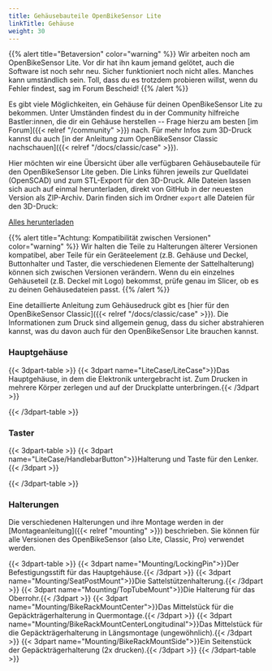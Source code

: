 ```yaml
---
title: Gehäusebauteile OpenBikeSensor Lite
linkTitle: Gehäuse
weight: 30
---
```

{{% alert title="Betaversion" color="warning" %}}
Wir arbeiten noch am OpenBikeSensor Lite. Vor dir hat ihn kaum jemand gelötet, auch die Software ist noch sehr neu. Sicher funktioniert noch nicht alles. Manches kann umständlich sein. Toll, dass du es trotzdem probieren willst, wenn du Fehler findest, sag im Forum Bescheid!
{{% /alert %}}

Es gibt viele Möglichkeiten, ein Gehäuse für deinen OpenBikeSensor Lite zu bekommen.
Unter Umständen findest du in der Community hilfreiche Bastler:innen, die dir
ein Gehäuse herstellen -- Frage hierzu am besten [im Forum]({{< relref
"/community" >}}) nach. Für mehr Infos zum 3D-Druck kannst du auch [in der Anleitung zum OpenBikeSensor Classic
nachschauen]({{< relref
"/docs/classic/case" >}}).

Hier möchten wir eine Übersicht über alle verfügbaren Gehäusebauteile für den OpenBikeSensor Lite geben.
Die Links führen jeweils zur Quelldatei (OpenSCAD) und zum STL-Export für den
3D-Druck. Alle Dateien lassen sich auch auf einmal herunterladen, direkt von
GitHub in der neuesten Version als ZIP-Archiv. Darin finden sich im Ordner
`export` alle Dateien für den 3D-Druck:

<div class="text-center my-4">
<a class="btn btn-primary btn-lg" href="https://github.com/openbikesensor/OpenBikeSensor3dPrintableCase/archive/refs/heads/main.zip">Alles herunterladen</a>
</div>

{{% alert title="Achtung: Kompatibilität zwischen Versionen" color="warning" %}}
Wir halten die Teile zu Halterungen älterer Versionen kompatibel, aber Teile für ein Geräteelement (z.B. Gehäuse und Deckel, Buttonhalter und Taster, die verschiedenen 
Elemente der Sattelhalterung) können sich zwischen Versionen verändern. Wenn du ein einzelnes Gehäuseteil (z.B. Deckel mit Logo) bekommst, prüfe genau im Slicer, ob
es zu deinen Gehäusedateien passt.
{{% /alert %}}

Eine detaillierte Anleitung zum Gehäusedruck gibt es
[hier für den OpenBikeSensor Classic]({{< relref "/docs/classic/case" >}}). Die Informationen zum Druck sind allgemein
genug, dass du sicher abstrahieren kannst, was du davon auch für den OpenBikeSensor Lite brauchen kannst.

### Hauptgehäuse

{{< 3dpart-table >}}
{{< 3dpart name="LiteCase/LiteCase">}}Das Hauptgehäuse, in dem die Elektronik untergebracht ist. Zum Drucken in mehrere 
Körper zerlegen und auf der Druckplatte unterbringen.{{< /3dpart >}}

{{< /3dpart-table >}}

### Taster

{{< 3dpart-table >}}
{{< 3dpart name="LiteCase/HandlebarButton">}}Halterung und Taste für den Lenker.{{< /3dpart >}}

{{< /3dpart-table >}}

### Halterungen

Die verschiedenen Halterungen und ihre Montage werden in der [Montageanleitung]({{< relref "mounting" >}}) beschrieben.
Sie können für alle Versionen des OpenBikeSensor (also Lite, Classic, Pro) verwendet werden.


{{< 3dpart-table >}}
{{< 3dpart name="Mounting/LockingPin">}}Der Befestigungsstift für das Hauptgehäuse.{{< /3dpart >}}
{{< 3dpart name="Mounting/SeatPostMount">}}Die Sattelstützenhalterung.{{< /3dpart >}}
{{< 3dpart name="Mounting/TopTubeMount">}}Die Halterung für das Oberrohr.{{< /3dpart >}}
{{< 3dpart name="Mounting/BikeRackMountCenter">}}Das Mittelstück für die Gepäckträgerhalterung in Quermontage.{{< /3dpart >}}
{{< 3dpart name="Mounting/BikeRackMountCenterLongitudinal">}}Das Mittelstück für die Gepäckträgerhalterung in Längsmontage (ungewöhnlich).{{< /3dpart >}}
{{< 3dpart name="Mounting/BikeRackMountSide">}}Ein Seitenstück der Gepäckträgerhalterung (2x drucken).{{< /3dpart >}}
{{< /3dpart-table >}}
